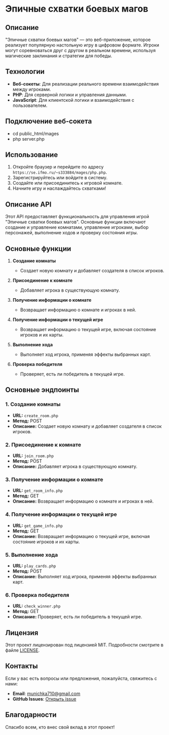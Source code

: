 # Эпичные схватки боевых магов

## Описание

"Эпичные схватки боевых магов" — это веб-приложение, которое реализует популярную настольную игру в цифровом формате. Игроки могут соревноваться друг с другом в реальном времени, используя магические заклинания и стратегии для победы.

## Технологии

- **Веб-сокеты**: Для реализации реального времени взаимодействия между игроками.
- **PHP**: Для серверной логики и управления данными.
- **JavaScript**: Для клиентской логики и взаимодействия с пользователем.

## Подключение веб-сокета

- cd public_html/mages
- php server.php

## Использование

1. Откройте браузер и перейдите по адресу `https://se.ifmo.ru/~s333884/mages/php.php`.
2. Зарегистрируйтесь или войдите в систему.
3. Создайте или присоединитесь к игровой комнате.
4. Начните игру и наслаждайтесь схватками!

## Описание API

Этот API предоставляет функциональность для управления игрой "Эпичные схватки боевых магов". Основные функции включают создание и управление комнатами, управление игроками, выбор персонажей, выполнение ходов и проверку состояния игры.

## Основные функции

1. **Создание комнаты**
   - Создает новую комнату и добавляет создателя в список игроков.

2. **Присоединение к комнате**
   - Добавляет игрока в существующую комнату.

3. **Получение информации о комнате**
   - Возвращает информацию о комнате и игроках в ней.

4. **Получение информации о текущей игре**
   - Возвращает информацию о текущей игре, включая состояние игроков и их карты.

5. **Выполнение хода**
   - Выполняет ход игрока, применяя эффекты выбранных карт.

6. **Проверка победителя**
   - Проверяет, есть ли победитель в текущей игре.

## Основные эндпоинты

### 1. Создание комнаты

- **URL:** `create_room.php`
- **Метод:** POST
- **Описание:** Создает новую комнату и добавляет создателя в список игроков.

### 2. Присоединение к комнате

- **URL:** `join_room.php`
- **Метод:** POST
- **Описание:** Добавляет игрока в существующую комнату.

### 3. Получение информации о комнате

- **URL:** `get_room_info.php`
- **Метод:** GET
- **Описание:** Возвращает информацию о комнате и игроках в ней.

### 4. Получение информации о текущей игре

- **URL:** `get_game_info.php`
- **Метод:** GET
- **Описание:** Возвращает информацию о текущей игре, включая состояние игроков и их карты.

### 5. Выполнение хода

- **URL:** `play_cards.php`
- **Метод:** POST
- **Описание:** Выполняет ход игрока, применяя эффекты выбранных карт.

### 6. Проверка победителя

- **URL:** `check_winner.php`
- **Метод:** GET
- **Описание:** Проверяет, есть ли победитель в текущей игре.

## Лицензия

Этот проект лицензирован под лицензией MIT. Подробности смотрите в файле [LICENSE](LICENSE).

## Контакты

Если у вас есть вопросы или предложения, пожалуйста, свяжитесь с нами:

- **Email**: munichka710@gmail.com
- **GitHub Issues**: [Открыть issue](https://github.com/ваш-пользователь/эпичные-схватки-боевых-магов/issues)

## Благодарности

Спасибо всем, кто внес свой вклад в этот проект!
